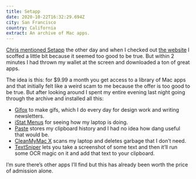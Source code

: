 ```yaml
---
title: Setapp
date: 2020-10-22T16:32:29.694Z
city: San Francisco
country: California
extract: An archive of Mac apps.
---
```

[Chris mentioned Setapp](https://chriscoyier.net/2020/10/21/setapp/) the other day and when I checked out [the website](https://setapp.com/) I scoffed a little bit because it seemed too good to be true. But within 2 minutes I had thrown my wallet at the screen and downloaded a ton of great apps.

The idea is this: for $9.99 a month you get access to a library of Mac apps and that initially felt like a weird scam to me because the offer is too good to be true. But after looking around I spent my entire evening last night going through the archive and installed all this: 

- [Gifox](https://setapp.com/apps/gifox) to make gifs, which I do every day for design work and writing newsletters.
- [iStat Menus](https://setapp.com/apps/istat-menus) for seeing how my laptop is doing.
- [Paste](https://setapp.com/apps/paste) stores my clipboard history and I had no idea how dang useful that would be.
- [CleanMyMac X](https://setapp.com/apps/cleanmymac) scans my laptop and deletes garbage that I don’t need.
- [TextSniper](https://setapp.com/apps/textsniper) lets you take a screenshot of some text and then it’ll run some OCR magic on it and add that text to your clipboard. 

I’m sure there’s other apps I’ll find but this has already been worth the price of admission alone.  
